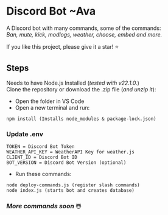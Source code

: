 # Discord Bot ~Ava

A Discord bot with many commands, some of the commands:  
*Ban, mute, kick, modlogs, weather, choose, embed and more.*  

If you like this project, please give it a star! ⭐  

## Steps 
Needs to have Node.js Installed (*tested with v22.1.0.*)  
Clone the repository or download the .zip file (*and unzip it*):  
- Open the folder in VS Code  
- Open a new terminal and run:  
```
npm install (Installs node_modules & package-lock.json)  
```
### Update .env
```
TOKEN = Discord Bot Token  
WEATHER_API_KEY = WeatherAPI Key for weather.js  
CLIENT_ID = Discord Bot ID  
BOT_VERSION = Discord Bot Version (optional)
```
- Run these commands:   
```
node deploy-commands.js (register slash commands)
node index.js (starts bot and creates database)
```

### *More commands soon* ☃️
